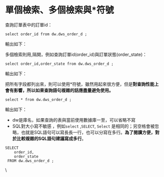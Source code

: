# 單個檢索、多個檢索與\*符號

查詢訂單表中的訂單id：

```
select order_id from dw.dws_order_d ;
```

輸出如下：

多個檢索則用,隔開，例如查詢訂單id(order\_id)與訂單狀態(order\_state)：

```
select order_id,order_state from dw.dws_order_d ;
```

輸出如下：

把所有字段都列出來，則可以使用\*符號，雖然用起來很方便，但是**對查詢性能上會有影響，所以如果查詢語句複雜的話應盡量避免使用。**

```
select * from dw.dws_order_d ;
```

輸出如下：

* dw是庫名，如果查詢的表與當前使用數據庫一至，可以省略不寫
* SQL對大小寫不敏感 ，例如`select` ,`SELECT`, `Select` 是相同的；另空格會被忽略，也就是SQL語句可以寫長長一行，也可以分寫在多行。**為了閱讀方便，對於比較複雜的SQL語句建議寫成多行**。

```
SELECT   
    order_id,  
    order_state 
 FROM dw.dws_order_d ;
```

\
